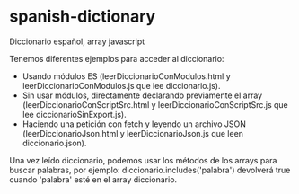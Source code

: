 # spanish-dictionary
Diccionario español, array javascript

Tenemos diferentes ejemplos para acceder al diccionario:
- Usando módulos ES (leerDiccionarioConModulos.html y leerDiccionarioConModulos.js que lee diccionario.js).
- Sin usar módulos, directamente declarando previamente el array (leerDiccionarioConScriptSrc.html y leerDiccionarioConScriptSrc.js que lee diccionarioSinExport.js).
- Haciendo una petición con fetch y leyendo un archivo JSON (leerDiccionarioJson.html y leerDiccionarioJson.js que leen diccionario.json).

Una vez leído diccionario, podemos usar los métodos de los arrays para buscar palabras, por ejemplo:
diccionario.includes('palabra') devolverá true cuando 'palabra' esté en el array diccionario.
